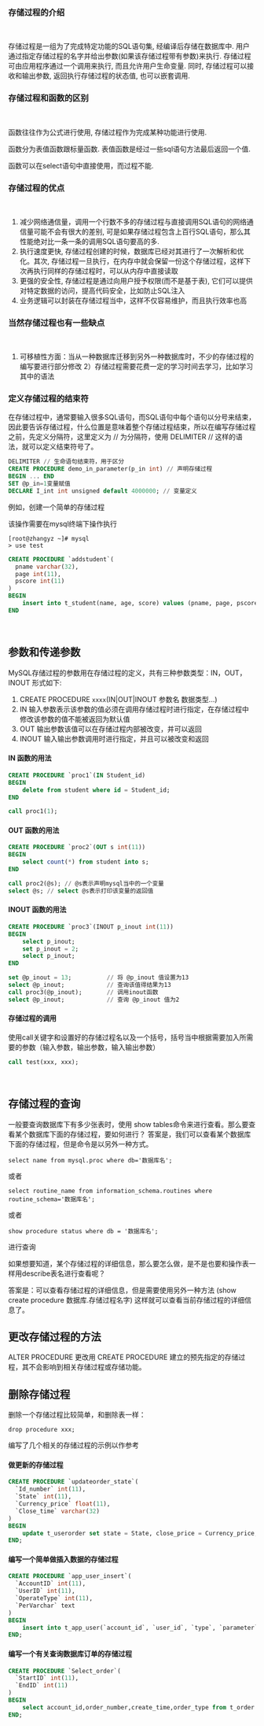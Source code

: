 
### 存储过程的介绍

<br/>

存储过程是一组为了完成特定功能的SQL语句集, 经编译后存储在数据库中. 用户通过指定存储过程的名字并给出参数(如果该存储过程带有参数)来执行. 存储过程可由应用程序通过一个调用来执行, 而且允许用户生命变量. 同时, 存储过程可以接收和输出参数, 返回执行存储过程的状态值, 也可以嵌套调用.

### 存储过程和函数的区别

<br/>

函数往往作为公式进行使用, 存储过程作为完成某种功能进行使用.

函数分为表值函数跟标量函数. 表值函数是经过一些sql语句方法最后返回一个值.

函数可以在select语句中直接使用，而过程不能.

### 存储过程的优点

<br/>

1) 减少网络通信量，调用一个行数不多的存储过程与直接调用SQL语句的网络通信量可能不会有很大的差别, 可是如果存储过程包含上百行SQL语句，那么其性能绝对比一条一条的调用SQL语句要高的多.
2) 执行速度更快, 存储过程创建的时候，数据库已经对其进行了一次解析和优化。其次, 存储过程一旦执行，在内存中就会保留一份这个存储过程，这样下次再执行同样的存储过程时，可以从内存中直接读取
3) 更强的安全性, 存储过程是通过向用户授予权限(而不是基于表), 它们可以提供对特定数据的访问，提高代码安全，比如防止SQL注入
4) 业务逻辑可以封装在存储过程当中，这样不仅容易维护，而且执行效率也高

### 当然存储过程也有一些缺点

<br/>

1) 可移植性方面：当从一种数据库迁移到另外一种数据库时，不少的存储过程的编写要进行部分修改
2）存储过程需要花费一定的学习时间去学习，比如学习其中的语法

### 定义存储过程的结束符

在存储过程中，通常要输入很多SQL语句，而SQL语句中每个语句以分号来结束，因此要告诉存储过程，什么位置是意味着整个存储过程结束，所以在编写存储过程之前，先定义分隔符，这里定义为 // 为分隔符，使用 DELIMITER // 这样的语法，就可以定义结束符号了。

```sql
DELIMITER // 生命语句结束符，用于区分
CREATE PROCEDURE demo_in_parameter(p_in int) // 声明存储过程
BEGIN ... END
SET @p_in=1变量赋值
DECLARE I_int int unsigned default 4000000; // 变量定义
```

例如，创建一个简单的存储过程

该操作需要在mysql终端下操作执行

```shell
[root@zhangyz ~]# mysql
> use test
```


```sql
CREATE PROCEDURE `addstudent`(
  pname varchar(32), 
  page int(11), 
  pscore int(11)
) 
BEGIN
    insert into t_student(name, age, score) values (pname, page, pscore);
END
```

<br/>

## 参数和传递参数

MySQL存储过程的参数用在存储过程的定义，共有三种参数类型：IN，OUT，INOUT 形式如下:
1) CREATE PROCEDURE `xxxx`(IN|OUT|INOUT 参数名 数据类型...)
2) IN 输入参数表示该参数的值必须在调用存储过程时进行指定，在存储过程中修改该参数的值不能被返回为默认值
3) OUT 输出参数该值可以在存储过程内部被改变，并可以返回
4) INOUT 输入输出参数调用时进行指定，并且可以被改变和返回

#### IN 函数的用法

```sql
CREATE PROCEDURE `proc1`(IN Student_id)
BEGIN
    delete from student where id = Student_id;
END

call proc1(1);
```

#### OUT 函数的用法

```sql
CREATE PROCEDURE `proc2`(OUT s int(11))
BEGIN
    select count(*) from student into s;
END

call proc2(@s); // @s表示声明mysql当中的一个变量
select @s; // select @s表示打印该变量的返回值
```

#### INOUT 函数的用法

```sql
CREATE PROCEDURE `proc3`(INOUT p_inout int(11))
BEGIN
    select p_inout;
    set p_inout = 2;
    select p_inout;
END

set @p_inout = 13;          // 将 @p_inout 值设置为13
select @p_inout;            // 查询该值得结果为13
call proc3(@p_inout);       // 调用inout函数
select @p_inout;            // 查询 @p_inout 值为2
```

#### 存储过程的调用

使用call关键字和设置好的存储过程名以及一个括号，括号当中根据需要加入所需要的参数（输入参数，输出参数，输入输出参数）

```sql
call test(xxx, xxx);
```

<br/>

## 存储过程的查询

一般要查询数据库下有多少张表时，使用 show tables命令来进行查看。那么要查看某个数据库下面的存储过程，要如何进行？ 答案是，我们可以查看某个数据库下面的存储过程，但是命令是以另外一种方式。

```shell
select name from mysql.proc where db='数据库名';
```

或者

```shell
select routine_name from information_schema.routines where routine_schema='数据库名';
```

或者

```shell
show procedure status where db = '数据库名';
```

进行查询

如果想要知道，某个存储过程的详细信息，那么要怎么做，是不是也要和操作表一样用describe表名进行查看呢？

答案是：可以查看存储过程的详细信息，但是需要使用另外一种方法  (show create procedure 数据库.存储过程名字)  这样就可以查看当前存储过程的详细信息了。

## 更改存储过程的方法

ALTER PROCEDURE
更改用 CREATE PROCEDURE 建立的预先指定的存储过程，其不会影响到相关存储过程或存储功能。

## 删除存储过程

删除一个存储过程比较简单，和删除表一样：

```shell
drop procedure xxx;
```

编写了几个相关的存储过程的示例以作参考

#### 做更新的存储过程

```sql
CREATE PROCEDURE `updateorder_state`(
  `Id_number` int(11),
  `State` int(11),
  `Currency_price` float(11),
  `Close_time` varchar(32)
)
BEGIN
    update t_userorder set state = State, close_price = Currency_price, close_time = Close_time where id = Id_number;
END;
```

#### 编写一个简单做插入数据的存储过程

```sql
CREATE PROCEDURE `app_user_insert`(
  `AccountID` int(11),
  `UserID` int(11),
  `OperateType` int(11),
  `PerVarchar` text
)
BEGIN
    insert into t_app_user(`account_id`, `user_id`, `type`, `parameter`) values (AccountID,UserID,OperateType,PerVarchar);
END;
```

#### 编写一个有关查询数据库订单的存储过程

```sql
CREATE PROCEDURE `Select_order`(
  `StartID` int(11),
  `EndID` int(11)
)
BEGIN
    select account_id,order_number,create_time,order_type from t_order where id > StartID and id < EndID;
END;
```
